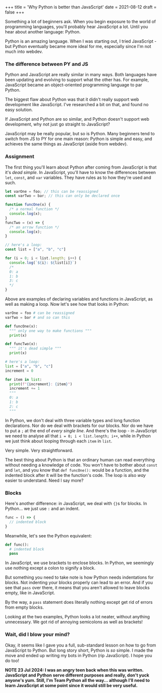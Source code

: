 +++
title = 'Why Python is better than JavaScript'
date = 2021-08-12
draft = false
+++

<!-- meta:
- title: Why Python is better than JavaScript
- template: archive
- date: 12. August 2021
- tags: features, public, python, javascript, development
- img-header: https://i.imgur.com/tw4aQcf.jpg
- img-alt: Photo by Chris Ried on Unsplash
-->

Something a lot of beginners ask. When you begin exposure to the world of programming languages, you'll probably hear JavaScript a lot. Until you hear about another language: Python.

Python is an amazing language. When I was starting out, I tried JavaScript - but Python eventually became more ideal for me, especially since I'm not much into webdev.

### The difference between PY and JS

Python and JavaScript are really similar in many ways. Both languages have been updating and evolving to support what the other has. For example, JavaScript became an object-oriented programming language to par Python.

The biggest flaw about Python was that it didn't really support web development like JavaScript. I've researched a bit on that, and found no easy solution.

If JavaScript and Python are so similar, and Python doesn't support web development, why not just go straight to JavaScript?

JavaScript may be really popular, but so is Python. Many beginners tend to switch from JS to PY for one main reason: Python is simple and easy, and achieves the same things as JavaScript (aside from webdev).

### Assignment

The first thing you'll learn about Python after coming from JavaScript is that it's *dead simple*. In JavaScript, you'll have to know the differences between `let`, `const`, and `var` variables. They have rules as to how they're used and such.

```js
let varOne = foo; // this can be reassigned
const varTwo = bar; // this can only be declared once

function funcOne(x) {
  /* a normal function */
  console.log(x);
}
funcTwo = (x) => {
  /* an arrow function */
  console.log(x);
}

// here's a loop:
const list = ["a", "b", "c"]

for (i = 0; i < list.length; i++) {
  console.log(`${i}: ${list[i]}`)
  /*
  0: a
  1: b
  3: c
  */
}
```

Above are examples of declaring variables and functions in JavaScript, as well as making a loop. Now let's see how that looks in Python:

```py
varOne = foo # can be reassigned
varTwo = bar # and so can this

def funcOne(x):
  """ only one way to make functions """
  print(x)

def funcTwo(x):
  """ it's dead simple """
  print(x)

# here's a loop:
list = ["a", "b", "c"]
increment = 0

for item in list:
  print(f"{increment}: {item}")
  increment += 1
  """
  0: a
  1: b
  2: c
  """
```

In Python, we don't deal with three variable types and long function declarations. Nor do we deal with brackets for our blocks. Nor do we have to put a `;` at the end of *every single line*. And there's the loop - in JavaScript we need to analyse all that `i = 0; i < list.length; i++`, while in Python we just think about looping through each `item` in `list`.

Very simple. Very straightforward.

The best thing about Python is that an ordinary human can read everything without needing a knowledge of code. You won't have to bother about `const` and `let`, and you know that `def funcOne():` would be a function, and the indented block after it will be the function's code. The loop is also *way* easier to understand. Need I say more?

### Blocks

Here's another difference: in JavaScript, we deal with `{}`s for blocks. In Python... we just use `:` and an indent.

```js
func = () => {
  // indented block
}
```

Meanwhile, let's see the Python equivalent:

```py
def func():
  # indented block
  pass
```

In JavaScript, we use brackets to enclose blocks. In Python, we seemingly use nothing except a colon to signify a block.

But something you need to take note is how Python needs indentations for blocks. Not indenting your blocks properly can lead to an error. And if you see that `pass` over there, it means that you aren't allowed to leave blocks empty, like in JavaScript.

By the way, a `pass` statement does literally nothing except get rid of errors from empty blocks.

Looking at the two examples, Python looks a lot neater, without anything unnecessary. We got rid of annoying semicolons as well as brackets!

### Wait, did I blow your mind?

Okay, it seems like I gave you a full, sub-standard lesson on how to go from JavaScript to Python. But long story short, Python is *so* simple. I made the move and ended up writing my bots in Python (rip JavaScript). I hope you do too!

**NOTE 23 Jul 2024: I was an angry teen back when this was written. JavaScript and Python serve different purposes and really, don't yuck anyone's yum. Still, I'm Team Python all the way... although I'll need to learn JavaScript at some point since it would still be very useful.**
